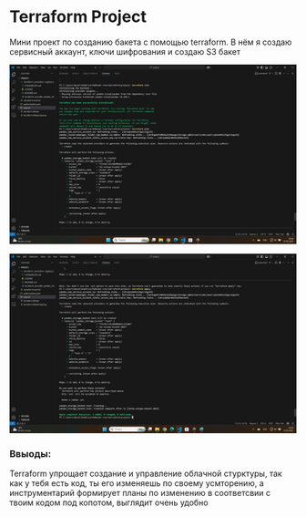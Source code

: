 # Terraform Project

Мини проект по созданию бакета с помощью terraform. В нём я создаю сервисный аккаунт, ключи шифрования и создаю S3 бакет

![](terraform.jpg)


![](terraform-2.jpg)

### Ввыоды:

Terraform упрощает создание и управление облачной стурктуры, так как у тебя есть код, ты его изменяешь по своему усмторению, а инструментарий формирует планы по изменению в соответсвии с твоим кодом под копотом, выглядит очень удобно